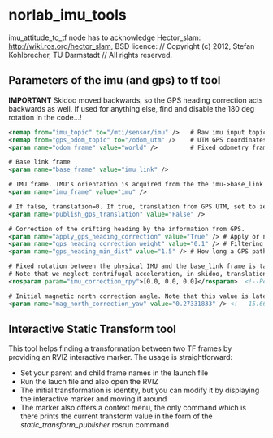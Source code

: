 # norlab_imu_tools

imu_attitude_to_tf node has to acknowledge Hector_slam: http://wiki.ros.org/hector_slam, BSD licence:
// Copyright (c) 2012, Stefan Kohlbrecher, TU Darmstadt
// All rights reserved.

## Parameters of the imu (and gps) to tf tool

**IMPORTANT** Skidoo moved backwards, so the GPS heading correction acts backwards as well. If used for anything else, find and disable the 180 deg rotation in the code...!

```xml
<remap from="imu_topic" to="/mti/sensor/imu" />   # Raw imu input topic 
<remap from="gps_odom_topic" to="/odom_utm" />    # UTM GPS coordinates input topic
<param name="odom_frame" value="world" />         # Fixed odometry frame

# Base link frame
<param name="base_frame" value="imu_link" />      

# IMU frame. IMU's orientation is acquired from the the imu->base_link tf, can be corrected with imu_correction_rpy rosparam.
<param name="imu_frame" value="imu" />

# If false, translation=0. If true, translation from GPS UTM, set to zero when launched
<param name="publish_gps_translation" value="False" /> 

# Correction of the drifting heading by the information from GPS. 
<param name="apply_gps_heading_correction" value="True" /> # Apply or not
<param name="gps_heading_correction_weight" value="0.1" /> # Filtering factor (1==full correction from GPS applied at each step. 0.1 recommended for smooth behavior)
<param name="gps_heading_min_dist" value="1.5" /> # How long a GPS path segment should be for computing its tangent

# Fixed rotation between the physical IMU and the base_link frame is taken from the static transform
# Note that we neglect centrifugal acceleration, in skidoo, translation between IMU and Base link == 0
<rosparam param="imu_correction_rpy">[0.0, 0.0, 0.0]</rosparam>  <!--Pelicase box for skidoo, all angles in radians! -->

# Initial magnetic north correction angle. Note that this value is later precised by the GPS information
<param name="mag_north_correction_yaw" value="0.27331833" /> <!-- 15.66 deg == 15°40'  => 0.27331833               0.43534373-->
```

## Interactive Static Transform tool

This tool helps finding a transformation between two TF frames by providing
an RVIZ interactive marker. The usage is straightforward:

* Set your parent and child frame names in the launch file
* Run the lauch file and also open the RVIZ
* The initial transformation is identity, but you can modify it by displaying
the interactive marker and moving it around
* The marker also offers a context menu, the only command which is there
prints the current transform value in the form of the *static_transform_publisher*
rosrun command